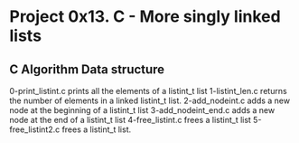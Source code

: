 # Project 0x13. C - More singly linked lists
## C  Algorithm  Data structure
0-print_listint.c prints all the elements of a listint_t list
1-listint_len.c returns the number of elements in a linked listint_t list.
2-add_nodeint.c adds a new node at the beginning of a listint_t list
3-add_nodeint_end.c adds a new node at the end of a listint_t list
4-free_listint.c frees a listint_t list
5-free_listint2.c frees a listint_t list.
